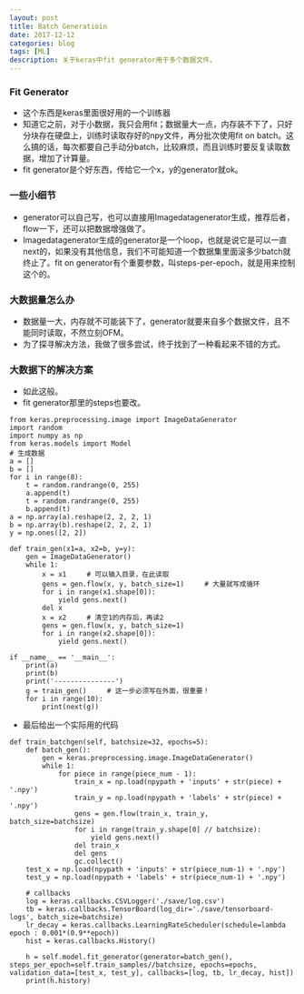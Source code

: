 ```yaml
---
layout: post
title: Batch Generatioin
date: 2017-12-12
categories: blog
tags: [ML]
description: 关于keras中fit generator用于多个数据文件。
---
```


### Fit Generator
* 这个东西是keras里面很好用的一个训练器
* 知道它之前，对于小数据，我只会用fit；数据量大一点，内存装不下了，只好分块存在硬盘上，训练时读取存好的npy文件，再分批次使用fit on batch。这么搞的话，每次都要自己手动分batch，比较麻烦，而且训练时要反复读取数据，增加了计算量。
* fit generator是个好东西，传给它一个x，y的generator就ok。

### 一些小细节
* generator可以自己写，也可以直接用Imagedatagenerator生成，推荐后者，flow一下，还可以把数据增强做了。
* Imagedatagenerator生成的generator是一个loop，也就是说它是可以一直next的，如果没有其他信息，我们不可能知道一个数据集里面滚多少batch就终止了。fit on generator有个重要参数，叫steps-per-epoch，就是用来控制这个的。

### 大数据量怎么办
* 数据量一大，内存就不可能装下了，generator就要来自多个数据文件，且不能同时读取，不然立刻OFM。
* 为了探寻解决方法，我做了很多尝试，终于找到了一种看起来不错的方式。

### 大数据下的解决方案
* 如此这般。
* fit generator那里的steps也要改。

```
from keras.preprocessing.image import ImageDataGenerator
import random
import numpy as np
from keras.models import Model
# 生成数据
a = []
b = []
for i in range(8):
    t = random.randrange(0, 255)
    a.append(t)
    t = random.randrange(0, 255)
    b.append(t)
a = np.array(a).reshape(2, 2, 2, 1)
b = np.array(b).reshape(2, 2, 2, 1)
y = np.ones([2, 2])

def train_gen(x1=a, x2=b, y=y):
    gen = ImageDataGenerator()
    while 1:
        x = x1     # 可以输入目录，在此读取
        gens = gen.flow(x, y, batch_size=1)     # 大量就写成循环
        for i in range(x1.shape[0]):
            yield gens.next()
        del x
        x = x2     # 清空1的内存后，再读2
        gens = gen.flow(x, y, batch_size=1)
        for i in range(x2.shape[0]):
            yield gens.next()

if __name__ == '__main__':
    print(a)
    print(b)
    print('---------------')
    g = train_gen()     # 这一步必须写在外面，很重要！
    for i in range(10):
        print(next(g))
```

* 最后给出一个实际用的代码

```
def train_batchgen(self, batchsize=32, epochs=5):
    def batch_gen():
        gen = keras.preprocessing.image.ImageDataGenerator()
        while 1:
            for piece in range(piece_num - 1):
                train_x = np.load(npypath + 'inputs' + str(piece) + '.npy')
                train_y = np.load(npypath + 'labels' + str(piece) + '.npy')
                gens = gen.flow(train_x, train_y, batch_size=batchsize)
                for i in range(train_y.shape[0] // batchsize):
                    yield gens.next()
                del train_x
                del gens
                gc.collect()
    test_x = np.load(npypath + 'inputs' + str(piece_num-1) + '.npy')
    test_y = np.load(npypath + 'labels' + str(piece_num-1) + '.npy')
    
    # callbacks
    log = keras.callbacks.CSVLogger('./save/log.csv')
    tb = keras.callbacks.TensorBoard(log_dir='./save/tensorboard-logs', batch_size=batchsize)
    lr_decay = keras.callbacks.LearningRateScheduler(schedule=lambda epoch : 0.001*(0.9**epoch))
    hist = keras.callbacks.History()

    h = self.model.fit_generator(generator=batch_gen(), steps_per_epoch=self.train_samples//batchsize, epochs=epochs, validation_data=[test_x, test_y], callbacks=[log, tb, lr_decay, hist])
    print(h.history)
```
